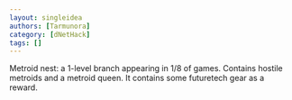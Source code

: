```yaml
---
layout: singleidea
authors: [Tarmunora]
category: [dNetHack]
tags: []
---
```

Metroid nest: a 1-level branch appearing in 1/8 of games. Contains hostile metroids and a metroid queen. It contains some futuretech gear as a reward.
